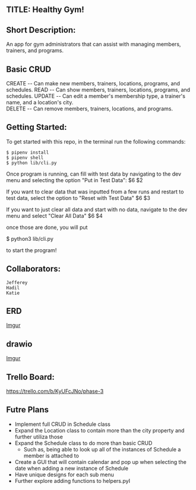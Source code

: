 ## TITLE: Healthy Gym!

## Short Description:
  An app for gym administrators that can assist with managing members, trainers, and programs.

## Basic CRUD
  CREATE --  Can make new members, trainers, locations, programs, and schedules.
  READ -- Can show members, trainers, locations, programs, and schedules.
  UPDATE -- Can edit a member's membership type, a trainer's name, and a location's city.  
  DELETE -- Can remove members, trainers, locations, and programs.

## Getting Started:
  To get started with this repo, in the terminal run the following commands:
     
    $ pipenv install 
    $ pipenv shell 
    $ python lib/cli.py


  Once program is running, can fill with test data by navigating to the dev menu and selecting the option "Put in Test Data":
    $6
    $2
  
  If you want to clear data that was inputted from a few runs and restart to test data, select the option to "Reset with Test Data" 
    $6
    $3
  
  If you want to just clear all data and start with no data, navigate to the dev menu and select "Clear All Data"
    $6
    $4

once those are done, you will put 

  $ python3 lib/cli.py 

to start the program!


## Collaborators:
    Jefferey
    Hadil
    Katie

## ERD
[Imgur](https://i.imgur.com/tn83vF5.png)

## drawio
[Imgur](https://i.imgur.com/pjEmMsh.png)

## Trello Board:
https://trello.com/b/KyUFcJNo/phase-3

## Futre Plans
- Implement full CRUD in Schedule class
- Expand the Location class to contain more than the city property and further utiliza those 
- Expand the Schedule class to do more than basic CRUD
  - Such as, being able to look up all of the instances of Schedule a member is attached to
- Create a GUI that will contain calendar and pop up when selecting the date when adding a new instance of Schedule
- Have unique designs for each sub menu
- Further explore adding functions to helpers.pyI